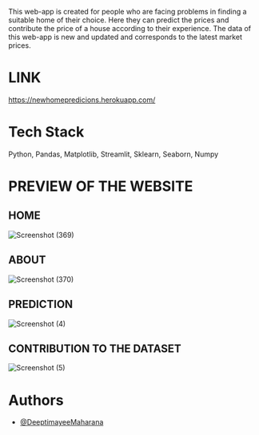 This web-app is created for people who are facing problems in finding a suitable home of their choice. Here they can predict the prices and contribute the price of a house according to their experience. The data of this web-app is new and updated and corresponds to the latest market prices. 

# LINK
https://newhomepredicions.herokuapp.com/

# Tech Stack
Python, Pandas, Matplotlib, Streamlit, Sklearn, Seaborn, Numpy


# PREVIEW OF THE WEBSITE

## HOME
![Screenshot (369)](https://user-images.githubusercontent.com/73513838/164440842-89d28534-b595-40cb-875a-06efa6008f33.png)

## ABOUT
![Screenshot (370)](https://user-images.githubusercontent.com/73513838/164440654-e20a7733-759f-4abd-9783-2eaca2c0cafb.png)

## PREDICTION
![Screenshot (4)](https://user-images.githubusercontent.com/73513838/182114662-4eaeb714-67ff-4b1a-bfcb-3048f87576a1.png)

## CONTRIBUTION TO THE DATASET
![Screenshot (5)](https://user-images.githubusercontent.com/73513838/182114709-95047470-fdb4-48fa-beae-a6f86933c86a.png)

# Authors
- [@DeeptimayeeMaharana](https://github.com/Dee-6777)

